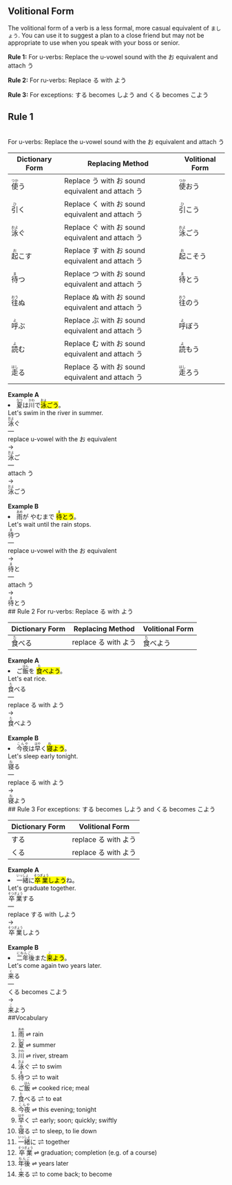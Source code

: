 
## Volitional Form 
The volitional form of a verb is a less formal, more casual equivalent of `ましょう`. You can use it to suggest a plan to a close friend but may not be appropriate to use when you speak with your boss or senior.<div class="card_left"><b>Rule 1:</b> For u-verbs: Replace the u-vowel sound with the お equivalent and attach う

<b>Rule 2:</b> For ru-verbs: Replace る with よう

<b>Rule 3:</b> For exceptions: する becomes しよう and くる becomes こよう</div>
## Rule 1 
<br>For u-verbs: Replace the u-vowel sound with the お equivalent and attach う
 
| Dictionary Form| Replacing Method| Volitional Form
--- |--- |--- |
<ruby>使<rp>（</rp><rt>つか</rt><rp>）</rp></ruby>う |Replace う with お sound equivalent and attach う |<ruby>使<rp>（</rp><rt>つか</rt><rp>）</rp></ruby>おう |
<ruby>引<rp>（</rp><rt>ひ</rt><rp>）</rp></ruby>く |Replace く with お sound equivalent and attach う |<ruby>引<rp>（</rp><rt>ひ</rt><rp>）</rp></ruby>こう |
<ruby>泳<rp>（</rp><rt>およ</rt><rp>）</rp></ruby>ぐ |Replace ぐ with お sound equivalent and attach う |<ruby>泳<rp>（</rp><rt>およ</rt><rp>）</rp></ruby>ごう |
<ruby>起<rp>（</rp><rt>お</rt><rp>）</rp></ruby>こす |Replace す with お sound equivalent and attach う |<ruby>起<rp>（</rp><rt>お</rt><rp>）</rp></ruby>こそう |
<ruby>待<rp>（</rp><rt>ま</rt><rp>）</rp></ruby>つ |Replace つ with お sound equivalent and attach う |<ruby>待<rp>（</rp><rt>ま</rt><rp>）</rp></ruby>とう |
<ruby>往<rp>（</rp><rt>おう</rt><rp>）</rp></ruby>ぬ |Replace ぬ with お sound equivalent and attach う |<ruby>往<rp>（</rp><rt>おう</rt><rp>）</rp></ruby>のう |
<ruby>呼<rp>（</rp><rt>よ</rt><rp>）</rp></ruby>ぶ |Replace ぶ with お sound equivalent and attach う |<ruby>呼<rp>（</rp><rt>よ</rt><rp>）</rp></ruby>ぼう |
<ruby>読<rp>（</rp><rt>よ</rt><rp>）</rp></ruby>む |Replace む with お sound equivalent and attach う |<ruby>読<rp>（</rp><rt>よ</rt><rp>）</rp></ruby>もう |
<ruby>走<rp>（</rp><rt>はし</rt><rp>）</rp></ruby>る |Replace る with お sound equivalent and attach う |<ruby>走<rp>（</rp><rt>はし</rt><rp>）</rp></ruby>ろう |

<div class="grid-container"><div class="grid-item">  </div><div class="grid-item">  </div></div><b>Example A</b><div class="grid-container"><div class="grid-item"> <li> <ruby>夏<rp>（</rp><rt>なつ</rt><rp>）</rp></ruby>は<ruby>川<rp>（</rp><rt>かわ</rt><rp>）</rp></ruby>で<mark class="light_green"><ruby>泳<rp>（</rp><rt>およ</rt><rp>）</rp></ruby>ごう</mark>。 </li> </div><div class="grid-item"> Let's swim in the river in summer. </div></div><div id="flowChart"><div class="step"><ruby>泳<rp>（</rp><rt>およ</rt><rp>）</rp></ruby>ぐ</div><div class="arrow">&mdash;</div><div class="nostep"   style="display: inline-block; white-space: nowrap;">replace u-vowel with the お equivalent</div><div class="arrow">&rarr;</div><div class="step"><ruby>泳<rp>（</rp><rt>およ</rt><rp>）</rp></ruby>ご</div><div class="arrow">&mdash;</div><div class="nostep"   style="display: inline-block; white-space: nowrap;">attach う</div><div class="arrow">&rarr;</div><div class="step"><ruby>泳<rp>（</rp><rt>およ</rt><rp>）</rp></ruby>ごう</div></div><br><b>Example B</b><br><div class="grid-container"><div class="grid-item"> <li> <ruby>雨<rp>（</rp><rt>あめ</rt><rp>）</rp></ruby>が やむまで <mark class="light_green"><ruby>待<rp>（</rp><rt>ま</rt><rp>）</rp></ruby>とう</mark>。 </li> </div><div class="grid-item"> Let's wait until the rain stops. </div></div><div id="flowChart"><div class="step"><ruby>待<rp>（</rp><rt>ま</rt><rp>）</rp></ruby>つ</div><div class="arrow">&mdash;</div><div class="nostep"   style="display: inline-block; white-space: nowrap;">replace u-vowel with the お equivalent</div><div class="arrow">&rarr;</div><div class="step"><ruby>待<rp>（</rp><rt>ま</rt><rp>）</rp></ruby>と</div><div class="arrow">&mdash;</div><div class="nostep"   style="display: inline-block; white-space: nowrap;">attach う</div><div class="arrow">&rarr;</div><div class="step"><ruby>待<rp>（</rp><rt>ま</rt><rp>）</rp></ruby>とう</div></div>
## Rule 2 
For ru-verbs: Replace る with よう
 
| Dictionary Form| Replacing Method| Volitional Form
--- |--- |--- |
<ruby>食<rp>（</rp><rt>た</rt><rp>）</rp></ruby>べる |replace る with よう |<ruby>食<rp>（</rp><rt>た</rt><rp>）</rp></ruby>べよう |

<div class="grid-container"><div class="grid-item">  </div><div class="grid-item">  </div></div><b>Example A</b><br><div class="grid-container"><div class="grid-item"> <li> ご<ruby>飯<rp>（</rp><rt>はん</rt><rp>）</rp></ruby>を <mark class="light_green"><ruby>食<rp>（</rp><rt>た</rt><rp>）</rp></ruby>べよう</mark>。 </li> </div><div class="grid-item"> Let's eat rice. </div></div><div id="flowChart"><div class="step"><ruby>食<rp>（</rp><rt>た</rt><rp>）</rp></ruby>べる</div><div class="arrow">&mdash;</div><div class="nostep"   style="display: inline-block; white-space: nowrap;">replace る with よう</div><div class="arrow">&rarr;</div><div class="step"><ruby>食<rp>（</rp><rt>た</rt><rp>）</rp></ruby>べよう</div></div><br><b>Example B</b><br><div class="grid-container"><div class="grid-item"> <li> <ruby>今夜<rp>（</rp><rt>こんや</rt><rp>）</rp></ruby>は<ruby>早<rp>（</rp><rt>はや</rt><rp>）</rp></ruby>く<mark class="light_green"><ruby>寝<rp>（</rp><rt>ね</rt><rp>）</rp></ruby>よう</mark>。 </li> </div><div class="grid-item"> Let's sleep early tonight. </div></div><div id="flowChart"><div class="step"><ruby>寝<rp>（</rp><rt>ね</rt><rp>）</rp></ruby>る</div><div class="arrow">&mdash;</div><div class="nostep"   style="display: inline-block; white-space: nowrap;">replace る with よう</div><div class="arrow">&rarr;</div><div class="step"><ruby>寝<rp>（</rp><rt>ね</rt><rp>）</rp></ruby>よう</div></div>
## Rule 3 
For exceptions: する becomes しよう and くる becomes こよう
 
| Dictionary Form| Volitional Form
--- |--- |
する |replace る with よう |しよう |
くる |replace る with よう |こよう |

<div class="grid-container"><div class="grid-item">  </div><div class="grid-item">  </div></div><b>Example A</b><div class="grid-container"><div class="grid-item"> <li> <ruby>一緒<rp>（</rp><rt>いっしょ</rt><rp>）</rp></ruby>に<mark class="light_green"><ruby>卒業<rp>（</rp><rt>そつぎょう</rt><rp>）</rp></ruby>しよう</mark>ね。 </li> </div><div class="grid-item"> Let's graduate together. </div></div><div id="flowChart"><div class="step"><ruby>卒業<rp>（</rp><rt>そつぎょう</rt><rp>）</rp></ruby>する</div><div class="arrow">&mdash;</div><div class="nostep"   style="display: inline-block; white-space: nowrap;">replace する with しよう</div><div class="arrow">&rarr;</div><div class="step"><ruby>卒業<rp>（</rp><rt>そつぎょう</rt><rp>）</rp></ruby>しよう</div></div><br><b>Example B</b><br><div class="grid-container"><div class="grid-item"> <li> <ruby>二年後<rp>（</rp><rt>にねんご、</rt><rp>）</rp></ruby>また<mark class="light_green"><ruby>来<rp>（</rp><rt>こ</rt><rp>）</rp></ruby>よう</mark>。 </li> </div><div class="grid-item"> Let's come again two years later. </div></div><div id="flowChart"><div class="step"><ruby>来<rp>（</rp><rt>く</rt><rp>）</rp></ruby>る</div><div class="arrow">&mdash;</div><div class="nostep"   style="display: inline-block; white-space: nowrap;">くる becomes こよう</div><div class="arrow">&rarr;</div><div class="step"><ruby>来<rp>（</rp><rt>こ</rt><rp>）</rp></ruby>よう</div></div>
##Vocabulary
<ol><li><ruby>雨<rp>（</rp><rt>あめ</rt><rp>）</rp></ruby>  ⇌  rain</li><li><ruby>夏<rp>（</rp><rt>なつ</rt><rp>）</rp></ruby>  ⇌  summer</li><li><ruby>川<rp>（</rp><rt>かわ</rt><rp>）</rp></ruby>  ⇌  river, stream</li><li><ruby>泳<rp>（</rp><rt>およ</rt><rp>）</rp></ruby>ぐ  ⇌  to swim</li><li><ruby>待<rp>（</rp><rt>ま</rt><rp>）</rp></ruby>つ  ⇌  to wait</li><li>ご<ruby>飯<rp>（</rp><rt>はん</rt><rp>）</rp></ruby>  ⇌  cooked rice; meal</li><li><ruby>食<rp>（</rp><rt>た</rt><rp>）</rp></ruby>べる  ⇌  to eat</li><li><ruby>今夜<rp>（</rp><rt>こんや</rt><rp>）</rp></ruby>  ⇌  this evening; tonight</li><li><ruby>早<rp>（</rp><rt>はや</rt><rp>）</rp></ruby>く  ⇌  early; soon; quickly; swiftly</li><li><ruby>寝<rp>（</rp><rt>ね</rt><rp>）</rp></ruby>る  ⇌  to sleep, to lie down</li><li><ruby>一緒<rp>（</rp><rt>いっしょ</rt><rp>）</rp></ruby>に  ⇌  together</li><li><ruby>卒業<rp>（</rp><rt>そつぎょう</rt><rp>）</rp></ruby>  ⇌  graduation; completion (e.g. of a course)​</li><li><ruby>年後<rp>（</rp><rt>ねんご</rt><rp>）</rp></ruby>  ⇌  years later</li><li><ruby>来<rp>（</rp><rt>く</rt><rp>）</rp></ruby>る  ⇌  to come back; to become</li></ol>